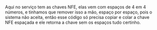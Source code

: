 Aqui no serviço tem as chaves NFE, elas vem com espaços de 4 em 4 números, e tinhamos que remover isso a mão, espaço por espaço, pois o sistema não aceita, então esse código só precisa copiar e colar a chave NFE espaçada e ele retorna a chave sem os espaços tudo certinho.
